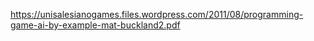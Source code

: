 https://unisalesianogames.files.wordpress.com/2011/08/programming-game-ai-by-example-mat-buckland2.pdf